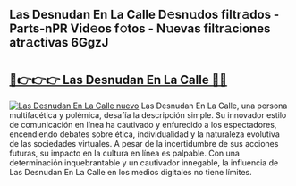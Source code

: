 ## Las Desnudan En La Calle D𝚎sn𝚞dos filtr𝚊dos - Parts-nPR Vid𝚎os f𝚘tos - N𝚞evas filtr𝚊ciones atr𝚊ctivas 6GgzJ

# <h2><a href="http://mb1acr.tromn.icu/?c=Las+Desnudan+En+La+Calle">🔗👉👉👉 Las Desnudan En La Calle 🔗🔗</a></h2>

[![Las Desnudan En La Calle nuevo](https://i.imgur.com/pEAQMta.gif)](http://mb1acr.tromn.icu/?c=Las+Desnudan+En+La+Calle)
Las Desnudan En La Calle, una persona multifacética y polémica, desafía la descripción simple. Su innovador estilo de comunicación en línea ha cautivado y enfurecido a los espectadores, encendiendo debates sobre ética, individualidad y la naturaleza evolutiva de las sociedades virtuales. A pesar de la incertidumbre de sus acciones futuras, su impacto en la cultura en línea es palpable. Con una determinación inquebrantable y un cautivador innegable, la influencia de Las Desnudan En La Calle en los medios digitales no tiene límites.
